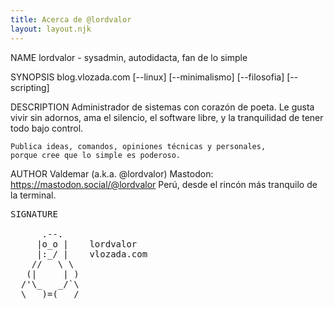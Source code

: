 ```yaml
---
title: Acerca de @lordvalor
layout: layout.njk
---
```


NAME
    lordvalor - sysadmin, autodidacta, fan de lo simple

SYNOPSIS
    blog.vlozada.com [--linux] [--minimalismo] [--filosofia] [--scripting]

DESCRIPTION
    Administrador de sistemas con corazón de poeta. 
    Le gusta vivir sin adornos, ama el silencio, el software libre,
    y la tranquilidad de tener todo bajo control.

    Publica ideas, comandos, opiniones técnicas y personales, 
    porque cree que lo simple es poderoso.

AUTHOR
    Valdemar (a.k.a. @lordvalor)
    Mastodon: https://mastodon.social/@lordvalor
    Perú, desde el rincón más tranquilo de la terminal.
<pre>
SIGNATURE

      .--.            
     |o_o |    lordvalor
     |:_/ |    vlozada.com
    //   \ \   
   (|     | )  
  /'\_   _/`\
  \___)=(___/
</pre>
